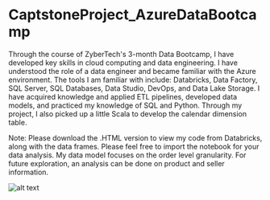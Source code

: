 # CaptstoneProject_AzureDataBootcamp

Through the course of ZyberTech's 3-month Data Bootcamp, I have developed key skills in cloud computing and data engineering. I have understood the role of a data engineer and became familiar with the Azure environment. The tools I am familiar with include: Databricks, Data Factory, SQL Server, SQL Databases, Data Studio, DevOps, and Data Lake Storage. I have acquired knowledge and applied ETL pipelines, developed data models, and practiced my knowledge of SQL and Python. Through my project, I also picked up a little Scala to develop the calendar dimension table.

Note: Please download the .HTML version to view my code from Databricks, along with the data frames. Please feel free to import the notebook for your data analysis. My data model focuses on the order level granularity. For future exploration, an analysis can be done on product and seller information.

![alt text](https://drive.google.com/file/d/1geiESAD_3t0L2Az3KSNllyhfB_gwz1XO/view?usp=direct&export=download)






